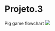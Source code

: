 # Projeto.3
Pig game flowchart
<img src="https://user-images.githubusercontent.com/106532463/204322461-925e33bc-5bc2-4c5f-b697-4474397685ea.png"> 
